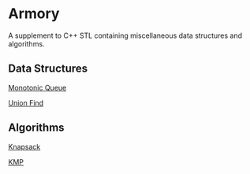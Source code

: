 # Armory
A supplement to C++ STL containing miscellaneous data structures and algorithms.

## Data Structures

[Monotonic Queue](./MonotonicQueue)

[Union Find](./UnionFind)

## Algorithms

[Knapsack](./Knapsack/Knapsack.md)

[KMP](./KMP)
